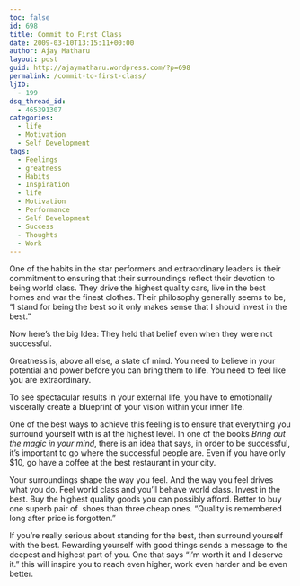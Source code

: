 ```yaml
---
toc: false
id: 698
title: Commit to First Class
date: 2009-03-10T13:15:11+00:00
author: Ajay Matharu
layout: post
guid: http://ajaymatharu.wordpress.com/?p=698
permalink: /commit-to-first-class/
ljID:
  - 199
dsq_thread_id:
  - 465391307
categories:
  - life
  - Motivation
  - Self Development
tags:
  - Feelings
  - greatness
  - Habits
  - Inspiration
  - life
  - Motivation
  - Performance
  - Self Development
  - Success
  - Thoughts
  - Work
---
```

One of the habits in the star performers and extraordinary leaders is their commitment to ensuring that their surroundings reflect their devotion to being world class. They drive the highest quality cars, live in the best homes and war the finest clothes. Their philosophy generally seems to be, &#8220;I stand for being the best so it only makes sense that I should invest in the best.&#8221;

Now here&#8217;s the big Idea: They held that belief even when they were not successful.

Greatness is, above all else, a state of mind. You need to believe in your potential and power before you can bring them to life. You need to feel like you are extraordinary.

To see spectacular results in your external life, you have to emotionally viscerally create a blueprint of your vision within your inner life.

One of the best ways to achieve this feeling is to ensure that everything you surround yourself with is at the highest level. In one of the books _Bring out the magic in your mind_, there is an idea that says, in order to be successful, it&#8217;s important to go where the successful people are. Even if you have only $10, go have a coffee at the best restaurant in your city.

Your surroundings shape the way you feel. And the way you feel drives what you do. Feel world class and you&#8217;ll behave world class. Invest in the best. Buy the highest quality goods you can possibly afford. Better to buy one superb pair of  shoes than three cheap ones. &#8220;Quality is remembered long after price is forgotten.&#8221;

If you&#8217;re really serious about standing for the best, then surround yourself with the best. Rewarding yourself with good things sends a message to the deepest and highest part of you. One that says &#8220;I&#8217;m worth it and I deserve it.&#8221; this will inspire you to reach even higher, work even harder and be even better.
